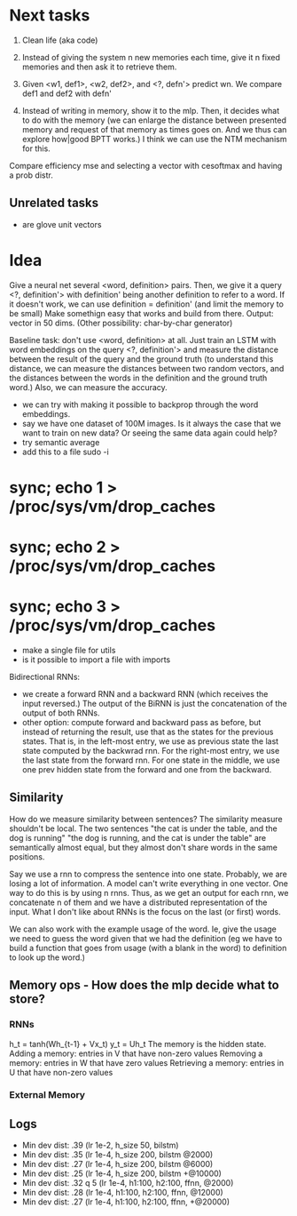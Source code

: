 # Next tasks
1) Clean life (aka code)
2) Instead of giving the system n new memories each time, give it n fixed memories and then ask it to retrieve them.


1) Given <w1, def1>, <w2, def2>, and <?, defn'> predict wn. We compare def1 and def2 with defn'
2) Instead of writing in memory, show it to the mlp. Then, it decides what to do with the memory (we can enlarge the distance between presented memory and request of that memory as times goes on. And we thus can explore how|good BPTT works.) I think we can use the NTM mechanism for this.

Compare efficiency mse and selecting a vector with cesoftmax and having a prob distr.

## Unrelated tasks
* are glove unit vectors

# Idea
Give a neural net several <word, definition> pairs. Then, we give it a query <?, definition'>  with definition' being another definition to refer to a word.
If it doesn't work, we can use definition = definition' (and limit the memory to be small)
Make somethign easy that works and build from there.
Output: vector in 50 dims. (Other possibility: char-by-char generator)

Baseline task: don't use <word, definition> at all. Just train an LSTM with word embeddings on the query <?, definition'> and measure the distance between the
 result of the query and the ground truth (to understand this distance, we can measure the distances between two random vectors, and the distances between the
 words in the definition and the ground truth word.) Also, we can measure the accuracy.

* we can try with making it possible to backprop through the word embeddings.
* say we have one dataset of 100M images. Is it always the case that we want to train on new data? Or seeing the same data again could help?
* try semantic average
* add this to a file
sudo -i
# sync; echo 1 > /proc/sys/vm/drop_caches
# sync; echo 2 > /proc/sys/vm/drop_caches
# sync; echo 3 > /proc/sys/vm/drop_caches
* make a single file for utils
* is it possible to import a file with imports

Bidirectional RNNs:
* we create a forward RNN and a backward RNN (which receives the input reversed.) The output of the BiRNN is just the concatenation of the output of both RNNs.
* other option: compute forward and backward pass as before, but instead of returning the result, use that as the states for the previous states. That is, in the left-most entry, we use as previous state the last state computed by the backwrad rnn. For the right-most entry, we use the last state from the forward rnn. For one state in the middle, we use one prev hidden state from the forward and one from the backward.

## Similarity
How do we measure similarity between sentences? The similarity measure shouldn't be local. The two sentences
"the cat is under the table, and the dog is running"
"the dog is running, and the cat is under the table"
are semantically almost equal, but they almost don't share words in the same positions.

Say we use a rnn to compress the sentence into one state. Probably, we are losing a lot of information. A model can't write everything in one vector.
One way to do this is by using n rnns. Thus, as we get an output for each rnn, we concatenate n of them and we have a distributed representation of the input.
What I don't like about RNNs is the focus on the last (or first) words.

We can also work with the example usage of the word. Ie, give the usage we need to guess the word given that we had the definition (eg we have to build a function that goes from usage (with a blank in the word) to definition to look up the word.)

## Memory ops - How does the mlp decide what to store?
### RNNs
h_t = tanh(Wh_{t-1} + Vx_t)
y_t = Uh_t
The memory is the hidden state.
Adding a memory: entries in V that have non-zero values
Removing a memory: entries in W that have zero values
Retrieving a memory: entries in U that have non-zero values

### External Memory


## Logs
* Min dev dist: .39 (lr 1e-2, h_size 50, bilstm)
* Min dev dist: .35 (lr 1e-4, h_size 200, bilstm @2000)
* Min dev dist: .27 (lr 1e-4, h_size 200, bilstm @6000)
* Min dev dist: .25 (lr 1e-4, h_size 200, bilstm +@10000)
* Min dev dist: .32 q   5 (lr 1e-4, h1:100, h2:100, ffnn, @2000)
* Min dev dist: .28 (lr 1e-4, h1:100, h2:100, ffnn, @12000)
* Min dev dist: .27 (lr 1e-4, h1:100, h2:100, ffnn, +@20000)
